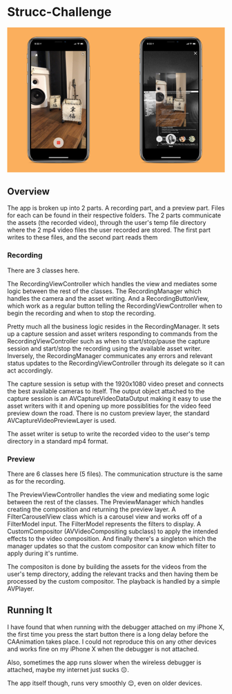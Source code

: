 # Strucc-Challenge

![preview image](preview.png)

## Overview

The app is broken up into 2 parts. A recording part, and a preview part. Files for each can be found in their respective folders. The 2 parts communicate the assets (the recorded video), through the user's temp file directory where the 2 mp4 video files the user recorded are stored. The first part writes to these files, and the second part reads them

### Recording

There are 3 classes here.

The RecordingViewController which handles the view and mediates some logic between the rest of the classes. The RecordingManager which handles the camera and the asset writing. And a RecordingButtonView, which work as a regular button telling the RecordingViewController when to begin the recording and when to stop the recording.

Pretty much all the business logic resides in the RecordingManager. It sets up a capture session and asset writers responding to commands from the RecordingViewController such as when to start/stop/pause the capture session and start/stop the recording using the available asset writer. Inversely, the RecordingManager communicates any errors and relevant status updates to the RecordingViewController through its delegate so it can act accordingly.

The capture session is setup with the 1920x1080 video preset and connects the best available cameras to itself. The output object attached to the capture session is an AVCaptureVideoDataOutput making it easy to use the asset writers with it and opening up more possiblities for the video feed preview down the road. There is no custom preview layer, the standard AVCaptureVideoPreviewLayer is used.

The asset writer is setup to write the recorded video to the user's temp directory in a standard mp4 format.

### Preview

There are 6 classes here (5 files). The communication structure is the same as for the recording.

The PreviewViewController handles the view and mediating some logic between the rest of the classes. The PreviewManager which handles creating the composition and returning the preview layer. A FilterCarouselView class which is a carousel view and works off of a FilterModel input. The FilterModel represents the filters to display. A CustomCompositor (AVVideoCompositing subclass) to apply the intended effects to the video composition. And finally there's a singleton which the manager updates so that the custom compositor can know which filter to apply during it's runtime.

The compositon is done by building the assets for the videos from the user's temp directory, adding the relevant tracks and then having them be processed by the custom compositor. The playback is handled by a simple AVPlayer.

## Running It

I have found that when running with the debugger attached on my iPhone X, the first time you press the start button there is a long delay before the CAAnimation takes place. I could not reproduce this on any other devices and works fine on my iPhone X when the debugger is not attached.

Also, sometimes the app runs slower when the wireless debugger is attached, maybe my internet just sucks 😔.

The app itself though, runs very smoothly 😌, even on older devices.
